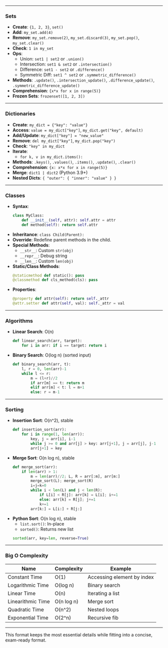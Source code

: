 

---

### **Sets**
- **Create**: `{1, 2, 3}`, `set()`
- **Add**: `my_set.add(4)`
- **Remove**: `my_set.remove(2)`, `my_set.discard(3)`, `my_set.pop()`, `my_set.clear()`
- **Check**: `1 in my_set`
- **Ops**:  
  - Union: `set1 | set2` or `.union()`
  - Intersection: `set1 & set2` or `.intersection()`
  - Difference: `set1 - set2` or `.difference()`
  - Symmetric Diff: `set1 ^ set2` or `.symmetric_difference()`
- **Methods**: `.update()`, `.intersection_update()`, `.difference_update()`, `.symmetric_difference_update()`
- **Comprehension**: `{x*x for x in range(5)}`
- **Frozen Sets**: `frozenset([1, 2, 3])`

---

### **Dictionaries**
- **Create**: `my_dict = {"key": "value"}`
- **Access**: `value = my_dict["key"]`, `my_dict.get("key", default)`
- **Add/Update**: `my_dict["key"] = "new_value"`
- **Remove**: `del my_dict["key"]`, `my_dict.pop("key")`
- **Check**: `"key" in my_dict`
- **Iterate**: 
  - `for k, v in my_dict.items():`
- **Methods**: `.keys()`, `.values()`, `.items()`, `.update()`, `.clear()`
- **Comprehension**: `{x: x*x for x in range(5)}`
- **Merge**: `dict1 | dict2` (Python 3.9+)
- **Nested Dicts**: `{ "outer": { "inner": "value" } }`

---

### **Classes**
- **Syntax**:
  ```python
  class MyClass:
      def __init__(self, attr): self.attr = attr
      def method(self): return self.attr
  ```
- **Inheritance**: `class Child(Parent):`
- **Override**: Redefine parent methods in the child.
- **Special Methods**:
  - `__str__`: Custom `str(obj)`
  - `__repr__`: Debug string
  - `__len__`: Custom `len(obj)`
- **Static/Class Methods**:
  ```python
  @staticmethod def static(): pass
  @classmethod def cls_method(cls): pass
  ```
- **Properties**:
  ```python
  @property def attr(self): return self._attr
  @attr.setter def attr(self, val): self._attr = val
  ```

---

### **Algorithms**
- **Linear Search**: O(n)  
  ```python
  def linear_search(arr, target):
      for i in arr: if i == target: return i
  ```
- **Binary Search**: O(log n) (sorted input)  
  ```python
  def binary_search(arr, t):
      l, r = 0, len(arr)-1
      while l <= r:
          m = (l+r)//2
          if arr[m] == t: return m
          elif arr[m] < t: l = m+1
          else: r = m-1
  ```
---

### **Sorting**
- **Insertion Sort**: O(n^2), stable  
  ```python
  def insertion_sort(arr):
      for i in range(1, len(arr)):
          key, j = arr[i], i-1
          while j >= 0 and arr[j] > key: arr[j+1], j = arr[j], j-1
          arr[j+1] = key
  ```
- **Merge Sort**: O(n log n), stable  
  ```python
  def merge_sort(arr):
      if len(arr) > 1:
          m = len(arr)//2; L, R = arr[:m], arr[m:]
          merge_sort(L); merge_sort(R)
          i=j=k=0
          while i < len(L) and j < len(R):
              if L[i] < R[j]: arr[k] = L[i]; i+=1
              else: arr[k] = R[j]; j+=1
              k+=1
          arr[k:] = L[i:] + R[j:]
  ```
- **Python Sort**: O(n log n), stable  
  - `list.sort()`: In-place  
  - `sorted()`: Returns new list  
  ```python
  sorted(arr, key=len, reverse=True)
  ```

---

### **Big O Complexity**
| Name               | Complexity | Example                      |
|--------------------|------------|------------------------------|
| Constant Time      | O(1)       | Accessing element by index   |
| Logarithmic Time   | O(log n)   | Binary search                |
| Linear Time        | O(n)       | Iterating a list             |
| Linearithmic Time  | O(n log n) | Merge sort                   |
| Quadratic Time     | O(n^2)     | Nested loops                 |
| Exponential Time   | O(2^n)     | Recursive fib                |

---

This format keeps the most essential details while fitting into a concise, exam-ready format.